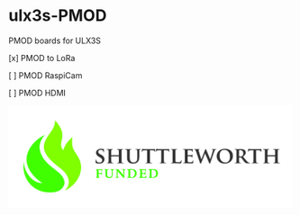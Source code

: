 # ulx3s-PMOD

PMOD boards for ULX3S

[x] PMOD to LoRa

[ ] PMOD RaspiCam

[ ] PMOD HDMI

![Founded by ShuttleworthFoudation](https://github.com/ShuttleworthFoundation/Logos/blob/master/Shuttleworth%20Funded/Shuttleworth%20Funded%20CMYK/Shuttleworth%20Funded.jpg)

